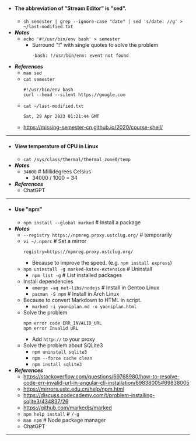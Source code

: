- #### The abbreviation of "Stream Editor" is "sed".
    - `sh semester | grep --ignore-case "date" | sed 's/date: //g' > ~/last-modified.txt`
- ***Notes***
    - `echo '#!/usr/bin/env bash' > semester`
        - Surround "!" with single quotes to solve the problem
          ```
          -bash: !/usr/bin/env: event not found
          ```
- ***References***
    - `man sed`
    - `cat semester`
      ```
      #!/usr/bin/env bash
      curl --head --silent https://google.com
      ```
    - `cat ~/last-modified.txt`
      ```
      Sat, 29 Apr 2023 01:21:44 GMT
      ```
    - https://missing-semester-cn.github.io/2020/course-shell/
- ---
- #### View temperature of CPU in Linux
    - `cat /sys/class/thermal/thermal_zone0/temp`
- ***Notes***
    - `34000` # Millidegrees Celsius
        - 34000 / 1000 = 34
- ***References***
    - ChatGPT
- ---
- #### Use "npm"
    - `npm install --global marked` # Install a package
- ***Notes***
    - `--registry https://npmreg.proxy.ustclug.org/` # temporarily
    - `vi ~/.npmrc` # Set a mirror
      ```
      registry=https://npmreg.proxy.ustclug.org/
      ```
        - Because to improve the speed. (e.g. `npm install express`)
    - `npm uninstall -g marked-katex-extension` # Uninstall
        - `npm list -g` # List installed packages
    - Install dependencies
        - `emerge -aq net-libs/nodejs` # Install in Gentoo Linux
        - `pacman -S npm` # Install in Arch Linux
    - Because to convert Markdown to HTML in script.
        - `marked -i yaoniplan.md -o yaoniplan.html`
    - Solve the problem
      ```
      npm error code ERR_INVALID_URL
      npm error Invalid URL
      ```
        - Add `http://` to your proxy
    - Solve the problem about SQLite3
        - `npm uninstall sqlite3`
        - `npm --force cache clean`
        - `npm install sqlite3`
- ***References***
    - https://stackoverflow.com/questions/69768980/how-to-resolve-code-err-invalid-url-in-angular-cli-installation/69838005#69838005
    - https://mirrors.ustc.edu.cn/help/npm.html
    - https://discuss.codecademy.com/t/problem-installing-sqlite3/434837/26
    - https://github.com/markedjs/marked
    - `npm help install` # `/-g`
    - `man npm` # Node package manager
    - ChatGPT
- ---
